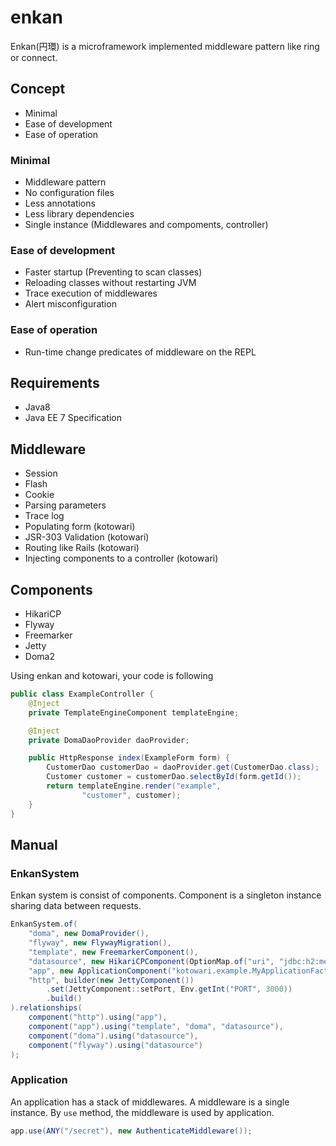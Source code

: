 # enkan

Enkan(円環) is a microframework implemented middleware pattern like ring or connect.  

## Concept

- Minimal
- Ease of development
- Ease of operation

### Minimal

- Middleware pattern
- No configuration files
- Less annotations
- Less library dependencies
- Single instance (Middlewares and compoments, controller) 

### Ease of development

- Faster startup (Preventing to scan classes)
- Reloading classes without restarting JVM
- Trace execution of middlewares
- Alert misconfiguration

### Ease of operation

- Run-time change predicates of middleware on the REPL

## Requirements

- Java8
- Java EE 7 Specification

## Middleware

- Session
- Flash
- Cookie
- Parsing parameters
- Trace log
- Populating form (kotowari) 
- JSR-303 Validation (kotowari)
- Routing like Rails (kotowari)
- Injecting components to a controller (kotowari)

## Components

- HikariCP
- Flyway
- Freemarker
- Jetty
- Doma2

Using enkan and kotowari, your code is following

```java
public class ExampleController {
    @Inject
    private TemplateEngineComponent templateEngine;

    @Inject
    private DomaDaoProvider daoProvider;

    public HttpResponse index(ExampleForm form) {
        CustomerDao customerDao = daoProvider.get(CustomerDao.class);
        Customer customer = customerDao.selectById(form.getId());
        return templateEngine.render("example",
                "customer", customer);
    }
}
```

## Manual

### EnkanSystem

Enkan system is consist of components. Component is a singleton instance sharing data between requests.

```java
EnkanSystem.of(
    "doma", new DomaProvider(),
    "flyway", new FlywayMigration(),
    "template", new FreemarkerComponent(),
    "datasource", new HikariCPComponent(OptionMap.of("uri", "jdbc:h2:mem:test")),
    "app", new ApplicationComponent("kotowari.example.MyApplicationFactory"),
    "http", builder(new JettyComponent())
        .set(JettyComponent::setPort, Env.getInt("PORT", 3000))
        .build()
).relationships(
    component("http").using("app"),
    component("app").using("template", "doma", "datasource"),
    component("doma").using("datasource"),
    component("flyway").using("datasource")
);
```

### Application

An application has a stack of middlewares.
A middleware is a single instance. By `use` method, the middleware is used by application.

```java
app.use(ANY("/secret"), new AuthenticateMiddleware());
```
